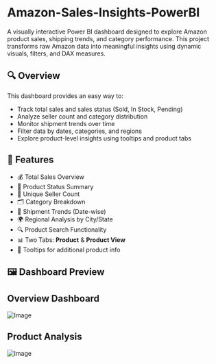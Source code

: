 # Amazon-Sales-Insights-PowerBI

A visually interactive Power BI dashboard designed to explore Amazon product sales, shipping trends, and category performance. This project transforms raw Amazon data into meaningful insights using dynamic visuals, filters, and DAX measures.

## 🔍 Overview

This dashboard provides an easy way to:

- Track total sales and sales status (Sold, In Stock, Pending)
- Analyze seller count and category distribution
- Monitor shipment trends over time
- Filter data by dates, categories, and regions
- Explore product-level insights using tooltips and product tabs

## 🧩 Features

- 💰 Total Sales Overview  
- 🛒 Product Status Summary  
- 👤 Unique Seller Count  
- 🗂️ Category Breakdown  
- 🚚 Shipment Trends (Date-wise)  
- 🌍 Regional Analysis by City/State  
- 🔍 Product Search Functionality  
- 📊 Two Tabs: **Product** & **Product View**  
- 💬 Tooltips for additional product info

## 🖼️ Dashboard Preview

## Overview Dashboard
![Image](https://github.com/user-attachments/assets/c4296f00-eba3-487d-914f-5a1d8d756bc8)

## Product Analysis
![Image](https://github.com/user-attachments/assets/555b6652-72ea-47bb-90b2-f1d6a942aa53)

